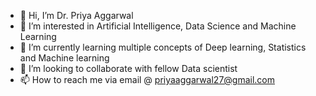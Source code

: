 - 👋 Hi, I’m Dr. Priya Aggarwal
- 👀 I’m interested in Artificial Intelligence, Data Science and Machine Learning
- 🌱 I’m currently learning multiple concepts of Deep learning, Statistics and Machine learning
- 💞️ I’m looking to collaborate with fellow Data scientist
- 📫 How to reach me via email @ priyaaggarwal27@gmail.com

<!---
DrPriya27/DrPriya27 is a ✨ special ✨ repository because its `README.md` (this file) appears on your GitHub profile.
You can click the Preview link to take a look at your changes.
--->
